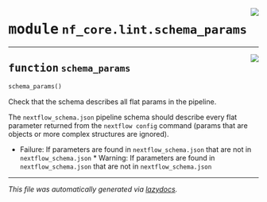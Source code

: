 <!-- markdownlint-disable -->

<a href="../../nf_core/lint/schema_params.py#L0"><img align="right" style="float:right;" src="https://img.shields.io/badge/-source-cccccc?style=flat-square"></a>

# <kbd>module</kbd> `nf_core.lint.schema_params`





---

<a href="../../nf_core/lint/schema_params.py#L4"><img align="right" style="float:right;" src="https://img.shields.io/badge/-source-cccccc?style=flat-square"></a>

## <kbd>function</kbd> `schema_params`

```python
schema_params()
```

Check that the schema describes all flat params in the pipeline. 

The ``nextflow_schema.json`` pipeline schema should describe every flat parameter returned from the ``nextflow config`` command (params that are objects or more complex structures are ignored). 

* Failure: If parameters are found in ``nextflow_schema.json`` that are not in ``nextflow_schema.json`` * Warning: If parameters are found in ``nextflow_schema.json`` that are not in ``nextflow_schema.json`` 




---

_This file was automatically generated via [lazydocs](https://github.com/ml-tooling/lazydocs)._
